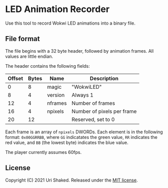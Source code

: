 # LED Animation Recorder

Use this tool to record Wokwi LED animations into a binary file.

## File format

The file begins with a 32 byte header, followed by animation frames. All values are little endian.

The header contains the following fields:

| Offset | Bytes | Name    | Description                |
| ------ | ----- | ------- | -------------------------- |
| 0      | 8     | magic   | "WokwiLED"                 |
| 8      | 4     | version | Always 1                   |
| 12     | 4     | nframes | Number of frames           |
| 16     | 4     | npixels | Number of pixels per frame |
| 20     | 12    |         | Reserved, set to 0         |

Each frame is an array of `npixels` DWORDs. Each element is in the following
format: `0x00GGRRBB`, where `GG` indicatates the green value, `RR` indicates
the red value, and `BB` (the lowest byte) indicates the blue value.

The player currently assumes 60fps.

## License

Copyright (C) 2021 Uri Shaked. Released under the [MIT license](LICENSE).
